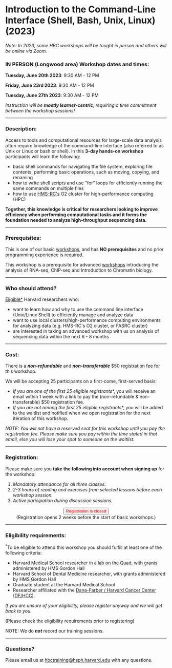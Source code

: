 # Introduction to the Command-Line Interface (Shell, Bash, Unix, Linux) (2023)

*Note: In 2023, some HBC workshops will be taught in person and others will be online via Zoom.*


### **IN PERSON (Longwood area) Workshop dates and times:**

**Tuesday, June 20th 2023**: 9:30 AM - 12 PM

**Friday, June 23rd 2023**: 9:30 AM - 12 PM

**Tuesday, June 27th 2023**: 9:30 AM - 12 PM

_Instruction will be **mostly learner-centric**, requiring a time commitment between the workshop sessions!_

---

### **Description:**
Access to tools and computational resources for large-scale data analysis often require knowledge of the command-line interface (also referred to as Unix or Linux or bash or shell). In this **3-day hands-on workshop** participants will learn the following:

- basic shell commands for navigating the file system, exploring file contents, performing basic operations, such as moving, copying, and renaming
- how to write shell scripts and use "for" loops for efficiently running the same commands on multiple files
- how to use [HMS-RC's](https://it.hms.harvard.edu/our-services/research-computing) O2 cluster for high-performance computing (HPC)

**Together, this knowledge is critical for researchers looking to improve efficiency when performing computational tasks and it forms the foundation needed to analyze high-throughput sequencing data.**

---

### **Prerequisites:**

This is one of our basic [workshops](https://hbctraining.github.io/main/), and has **NO prerequisites** and no prior programming experience is required. 

This workshop is a prerequisite for advanced [workshops](https://hbctraining.github.io/main/#advanced-topics) introducing the analysis of RNA-seq, ChIP-seq and Introduction to Chromatin biology.

---

### **Who should attend?**

[Eligible*](#eligibility-requirements) Harvard researchers who: 

- want to learn how and why to use the command line interface (Unix/Linux Shell) to efficiently manage and analyze data
- want to use local clusters/high-performance computing environments for analyzing data (e.g. HMS-RC's O2 cluster, or FASRC cluster)
- are interested in taking an advanced workshop with us on analysis of sequencing data within the next 6 - 8 months


---

### **Cost:**

There is a ***non-refundable*** and ***non-transferable*** $50 registration fee for this workshop.

We will be accepting 25 participants on a first-come, first-served basis:

- **If you are one of the first 25 eligible* registrants**, you will receive an email within 1 week with a link to pay the (non-refundable & non-transferable) $50 registration fee. 
- **If you are not among the first 25 eligible* registrants**, you will be added to the waitlist and notified when we open registration for the next iteration of this workshop.

*NOTE: You will not have a reserved seat for this workshop until you pay the registration fee. Please make sure you pay within the time stated in that email, else you will lose your spot to someone on the waitlist.*


---

### **Registration:**

Please make sure you **take the following into account when signing up** for the workshop:
 
1. _Mandatory attendance for all three classes._
2. _2-3 hours of reading and exercises from selected lessons before each workshop session._
3. _Active paricipation during discussion sessions._


<div style="text-align:center">
	 <a><button name="button" style = "color: red" >Registration is closed</button></a>
</div>

<div style="text-align:center">
(Registration opens 2 weeks before the start of basic workshops.)
</div>


---

### **Eligibility requirements:**

<sup>*</sup>To be eligible to attend this workshop you should fulfill at least one of the following criteria:

- Harvard Medical School researcher in a lab on the Quad, with grants administered by HMS Gordon Hall
- Harvard School of Dental Medicine researcher, with grants administered by HMS Gordon Hall
- Graduate student at the Harvard Medical School
- Researcher affiliated with the [Dana-Farber / Harvard Cancer Center (DF/HCC](https://www.dfhcc.harvard.edu)).


*If you are unsure of your eligibility, please register anyway and we will get back to you.*


(Please check the eligibility requirements prior to registering)

NOTE: We do ***not*** record our training sessions. 

---

### **Questions?**

Please email us at hbctraining@hsph.harvard.edu with any questions.
